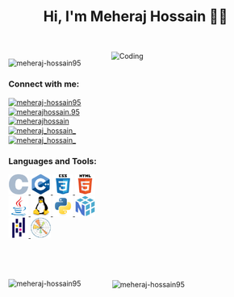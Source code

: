 <h1 align="center">Hi, I'm Meheraj Hossain 👋🏼</h1>
<br>
<br>
<img align="right" alt="Coding" width="300" height="300" src="https://media.tenor.com/6JptszQgCnkAAAAi/text-work.gif">
<p align="left"> <img src="https://komarev.com/ghpvc/?username=meheraj-hossain95&label=Profile%20views&color=0e75b6&style=flat" alt="meheraj-hossain95" /> </p>

<h3 align="left">Connect with me:</h3>
<p align="left">
<a href="https://linkedin.com/in/meheraj-hossain95" target="blank"><img align="center" src="https://raw.githubusercontent.com/rahuldkjain/github-profile-readme-generator/master/src/images/icons/Social/linked-in-alt.svg" alt="meheraj-hossain95" height="30" width="40" /></a>
<a href="https://fb.com/meherajhossain.95" target="blank"><img align="center" src="https://raw.githubusercontent.com/rahuldkjain/github-profile-readme-generator/master/src/images/icons/Social/facebook.svg" alt="meherajhossain.95" height="30" width="40" /></a>
<a href="https://www.codechef.com/users/meherajhossain" target="blank"><img align="center" src="https://cdn.jsdelivr.net/npm/simple-icons@3.1.0/icons/codechef.svg" alt="meherajhossain" height="30" width="40" /></a>
<a href="https://codeforces.com/profile/meheraj_hossain_" target="blank"><img align="center" src="https://raw.githubusercontent.com/rahuldkjain/github-profile-readme-generator/master/src/images/icons/Social/codeforces.svg" alt="meheraj_hossain_" height="30" width="40" /></a>
<a href="https://www.leetcode.com/meheraj_hossain_" target="blank"><img align="center" src="https://raw.githubusercontent.com/rahuldkjain/github-profile-readme-generator/master/src/images/icons/Social/leet-code.svg" alt="meheraj_hossain_" height="30" width="40" /></a>
</p>


<h3 align="left">Languages and Tools:</h3>
<p align="left">
  <a href="https://www.cprogramming.com/" target="_blank" rel="noreferrer">
    <img src="https://raw.githubusercontent.com/devicons/devicon/master/icons/c/c-original.svg" alt="c" width="40" height="40"/>
  </a>
  <a href="https://www.w3schools.com/cpp/" target="_blank" rel="noreferrer">
    <img src="https://raw.githubusercontent.com/devicons/devicon/master/icons/cplusplus/cplusplus-original.svg" alt="cplusplus" width="40" height="40"/>
  </a>
  <a href="https://www.w3schools.com/css/" target="_blank" rel="noreferrer">
    <img src="https://raw.githubusercontent.com/devicons/devicon/master/icons/css3/css3-original-wordmark.svg" alt="css3" width="40" height="40"/>
  </a>
  <a href="https://www.w3.org/html/" target="_blank" rel="noreferrer">
    <img src="https://raw.githubusercontent.com/devicons/devicon/master/icons/html5/html5-original-wordmark.svg" alt="html5" width="40" height="40"/>
  </a>
  <a href="https://www.java.com" target="_blank" rel="noreferrer">
    <img src="https://raw.githubusercontent.com/devicons/devicon/master/icons/java/java-original.svg" alt="java" width="40" height="40"/>
  </a>
  <a href="https://www.linux.org/" target="_blank" rel="noreferrer">
    <img src="https://raw.githubusercontent.com/devicons/devicon/master/icons/linux/linux-original.svg" alt="linux" width="40" height="40"/>
  </a>
  <a href="https://www.python.org" target="_blank" rel="noreferrer">
    <img src="https://raw.githubusercontent.com/devicons/devicon/master/icons/python/python-original.svg" alt="python" width="40" height="40"/>
  </a>
  <a href="https://numpy.org/" target="_blank" rel="noreferrer">
    <img src="https://raw.githubusercontent.com/devicons/devicon/master/icons/numpy/numpy-original.svg" alt="numpy" width="40" height="40"/>
  </a>
  <a href="https://pandas.pydata.org/" target="_blank" rel="noreferrer">
    <img src="https://raw.githubusercontent.com/devicons/devicon/master/icons/pandas/pandas-original.svg" alt="pandas" width="40" height="40"/>
  </a>
  <a href="https://matplotlib.org/" target="_blank" rel="noreferrer">
  <img src="https://raw.githubusercontent.com/devicons/devicon/master/icons/matplotlib/matplotlib-original.svg" alt="matplotlib" width="40" height="40"/>
</a>
</p>


</br></br></br>
<p><img align="left" src="https://github-readme-stats.vercel.app/api/top-langs?username=meheraj-hossain95&show_icons=true&locale=en&layout=compact" alt="meheraj-hossain95" width="40%"/></p>
<p>&nbsp;<img align="center" src="https://github-readme-stats.vercel.app/api?username=meheraj-hossain95&show_icons=true&locale=en" alt="meheraj-hossain95" /></p>

